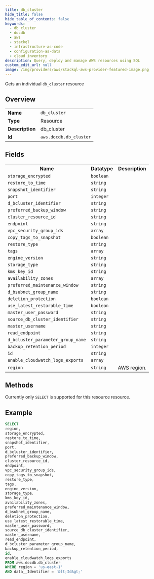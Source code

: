 ```yaml
---
title: db_cluster
hide_title: false
hide_table_of_contents: false
keywords:
  - db_cluster
  - docdb
  - aws
  - stackql
  - infrastructure-as-code
  - configuration-as-data
  - cloud inventory
description: Query, deploy and manage AWS resources using SQL
custom_edit_url: null
image: /img/providers/aws/stackql-aws-provider-featured-image.png
---
```

Gets an individual <code>db_cluster</code> resource

## Overview
<table><tbody>
<tr><td><b>Name</b></td><td><code>db_cluster</code></td></tr>
<tr><td><b>Type</b></td><td>Resource</td></tr>
<tr><td><b>Description</b></td><td>db_cluster</td></tr>
<tr><td><b>Id</b></td><td><code>aws.docdb.db_cluster</code></td></tr>
</tbody></table>

## Fields
<table><tbody>
<tr><th>Name</th><th>Datatype</th><th>Description</th></tr>
<tr><td><code>storage_encrypted</code></td><td><code>boolean</code></td><td></td></tr>
<tr><td><code>restore_to_time</code></td><td><code>string</code></td><td></td></tr>
<tr><td><code>snapshot_identifier</code></td><td><code>string</code></td><td></td></tr>
<tr><td><code>port</code></td><td><code>integer</code></td><td></td></tr>
<tr><td><code>d_bcluster_identifier</code></td><td><code>string</code></td><td></td></tr>
<tr><td><code>preferred_backup_window</code></td><td><code>string</code></td><td></td></tr>
<tr><td><code>cluster_resource_id</code></td><td><code>string</code></td><td></td></tr>
<tr><td><code>endpoint</code></td><td><code>string</code></td><td></td></tr>
<tr><td><code>vpc_security_group_ids</code></td><td><code>array</code></td><td></td></tr>
<tr><td><code>copy_tags_to_snapshot</code></td><td><code>boolean</code></td><td></td></tr>
<tr><td><code>restore_type</code></td><td><code>string</code></td><td></td></tr>
<tr><td><code>tags</code></td><td><code>array</code></td><td></td></tr>
<tr><td><code>engine_version</code></td><td><code>string</code></td><td></td></tr>
<tr><td><code>storage_type</code></td><td><code>string</code></td><td></td></tr>
<tr><td><code>kms_key_id</code></td><td><code>string</code></td><td></td></tr>
<tr><td><code>availability_zones</code></td><td><code>array</code></td><td></td></tr>
<tr><td><code>preferred_maintenance_window</code></td><td><code>string</code></td><td></td></tr>
<tr><td><code>d_bsubnet_group_name</code></td><td><code>string</code></td><td></td></tr>
<tr><td><code>deletion_protection</code></td><td><code>boolean</code></td><td></td></tr>
<tr><td><code>use_latest_restorable_time</code></td><td><code>boolean</code></td><td></td></tr>
<tr><td><code>master_user_password</code></td><td><code>string</code></td><td></td></tr>
<tr><td><code>source_db_cluster_identifier</code></td><td><code>string</code></td><td></td></tr>
<tr><td><code>master_username</code></td><td><code>string</code></td><td></td></tr>
<tr><td><code>read_endpoint</code></td><td><code>string</code></td><td></td></tr>
<tr><td><code>d_bcluster_parameter_group_name</code></td><td><code>string</code></td><td></td></tr>
<tr><td><code>backup_retention_period</code></td><td><code>integer</code></td><td></td></tr>
<tr><td><code>id</code></td><td><code>string</code></td><td></td></tr>
<tr><td><code>enable_cloudwatch_logs_exports</code></td><td><code>array</code></td><td></td></tr>
<tr><td><code>region</code></td><td><code>string</code></td><td>AWS region.</td></tr>

</tbody></table>

## Methods
Currently only <code>SELECT</code> is supported for this resource resource.





## Example
```sql
SELECT
region,
storage_encrypted,
restore_to_time,
snapshot_identifier,
port,
d_bcluster_identifier,
preferred_backup_window,
cluster_resource_id,
endpoint,
vpc_security_group_ids,
copy_tags_to_snapshot,
restore_type,
tags,
engine_version,
storage_type,
kms_key_id,
availability_zones,
preferred_maintenance_window,
d_bsubnet_group_name,
deletion_protection,
use_latest_restorable_time,
master_user_password,
source_db_cluster_identifier,
master_username,
read_endpoint,
d_bcluster_parameter_group_name,
backup_retention_period,
id,
enable_cloudwatch_logs_exports
FROM aws.docdb.db_cluster
WHERE region = 'us-east-1'
AND data__Identifier = '&lt;Id&gt;'
```
